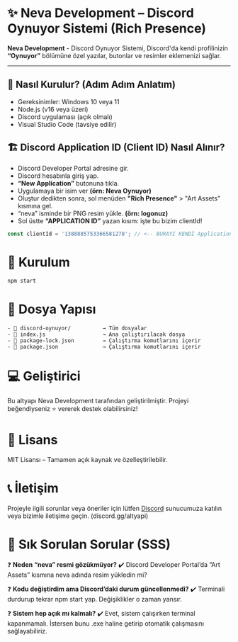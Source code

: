 # ✨ Neva Development – Discord Oynuyor Sistemi (Rich Presence)

**Neva Development** - Discord Oynuyor Sistemi, Discord'da kendi profilinizin **“Oynuyor”** bölümüne özel yazılar, butonlar ve resimler eklemenizi sağlar.

---

## 🚀 Nasıl Kurulur? (Adım Adım Anlatım)
- Gereksinimler: Windows 10 veya 11
- Node.js (v16 veya üzeri)
- Discord uygulaması (açık olmalı)
- Visual Studio Code (tavsiye edilir)


## 🏗️ Discord Application ID (Client ID) Nasıl Alınır?
- Discord Developer Portal adresine gir.
- Discord hesabınla giriş yap.
- **“New Application”** butonuna tıkla.
- Uygulamaya bir isim ver **(örn: Neva Oynuyor)**
- Oluştur dedikten sonra, sol menüden **"Rich Presence"** > "Art Assets" kısmına gel.
- “neva” isminde bir PNG resim yükle. **(örn: logonuz)**
- Sol üstte **“APPLICATION ID”** yazan kısım: işte bu bizim clientId!

```js
const clientId = '1388885753366581278'; // <-- BURAYI KENDİ Application ID'n ile değiştir!
```


# 📂 Kurulum

```bash
npm start
```


# 🔧 Dosya Yapısı
```
- 📁 discord-oynuyor/          → Tüm dosyalar
- 📄 index.js                  → Ana çalıştırılacak dosya
- 📄 package-lock.json         → Çalıştırma komutlarını içerir
- 📄 package.json              → Çalıştırma komutlarını içerir
```


# 💻 Geliştirici
Bu altyapı Neva Development tarafından geliştirilmiştir. Projeyi beğendiyseniz ⭐ vererek destek olabilirsiniz!

# 📜 Lisans
MIT Lisansı – Tamamen açık kaynak ve özelleştirilebilir.

# 📞 İletişim
Projeyle ilgili sorunlar veya öneriler için lütfen [Discord](discord.gg/altyapi) sunucumuza katılın veya bizimle iletişime geçin. (discord.gg/altyapi)


# 🧽 Sık Sorulan Sorular (SSS)
❓ **Neden “neva” resmi gözükmüyor?**
✔️ Discord Developer Portal’da “Art Assets” kısmına neva adında resim yükledin mi?

❓ **Kodu değiştirdim ama Discord’daki durum güncellenmedi?**
✔️ Terminali durdurup tekrar npm start yap. Değişiklikler o zaman yansır.

❓ **Sistem hep açık mı kalmalı?**
✔️ Evet, sistem çalışırken terminal kapanmamalı.
İstersen bunu .exe haline getirip otomatik çalışmasını sağlayabiliriz.
